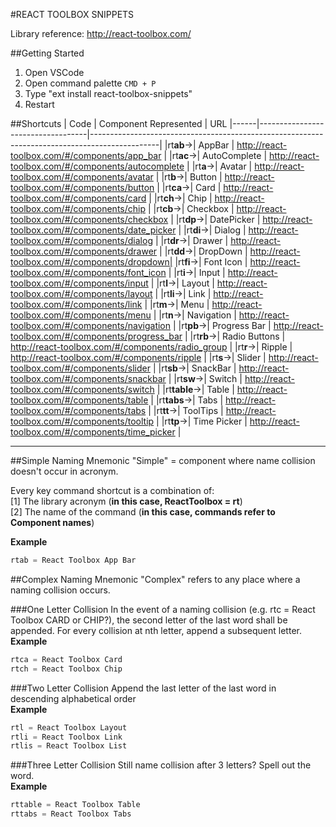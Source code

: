 #REACT TOOLBOX SNIPPETS

Library reference: http://react-toolbox.com/

##Getting Started
1. Open VSCode 
2. Open command palette ```CMD + P```
3. Type "ext install react-toolbox-snippets"
4. Restart


##Shortcuts
| Code | Component Represented             | URL
|------|-----------------------------------|-----------------------------------------------------------------------------------------------|
|rt**ab**&rarr;| AppBar | http://react-toolbox.com/#/components/app_bar |
|rt**ac**&rarr;| AutoComplete | http://react-toolbox.com/#/components/autocomplete |
|rt**a**&rarr;| Avatar | http://react-toolbox.com/#/components/avatar |
|rt**b**&rarr;| Button | http://react-toolbox.com/#/components/button |
|rt**ca**&rarr;| Card | http://react-toolbox.com/#/components/card |
|rt**ch**&rarr;| Chip | http://react-toolbox.com/#/components/chip |
|rt**cb**&rarr;| Checkbox | http://react-toolbox.com/#/components/checkbox |
|rt**dp**&rarr;| DatePicker | http://react-toolbox.com/#/components/date_picker |
|rt**di**&rarr;| Dialog | http://react-toolbox.com/#/components/dialog |
|rt**dr**&rarr;| Drawer | http://react-toolbox.com/#/components/drawer |
|rt**dd**&rarr;| DropDown | http://react-toolbox.com/#/components/dropdown|
|rt**fi**&rarr;| Font Icon | http://react-toolbox.com/#/components/font_icon |
|rt**i**&rarr;| Input | http://react-toolbox.com/#/components/input |
|rt**l**&rarr;| Layout | http://react-toolbox.com/#/components/layout |
|rt**li**&rarr;| Link | http://react-toolbox.com/#/components/link |
|rt**m**&rarr;| Menu | http://react-toolbox.com/#/components/menu |
|rt**n**&rarr;| Navigation | http://react-toolbox.com/#/components/navigation |
|rt**pb**&rarr;| Progress Bar | http://react-toolbox.com/#/components/progress_bar |
|rt**rb**&rarr;| Radio Buttons | http://react-toolbox.com/#/components/radio_group |
|rt**r**&rarr;| Ripple | http://react-toolbox.com/#/components/ripple |
|rt**s**&rarr;| Slider | http://react-toolbox.com/#/components/slider |
|rt**sb**&rarr;| SnackBar | http://react-toolbox.com/#/components/snackbar |
|rt**sw**&rarr;| Switch | http://react-toolbox.com/#/components/switch |
|rt**table**&rarr;| Table | http://react-toolbox.com/#/components/table |
|rt**tabs**&rarr;| Tabs | http://react-toolbox.com/#/components/tabs |
|rt**tt**&rarr;| ToolTips | http://react-toolbox.com/#/components/tooltip |
|rt**tp**&rarr;| Time Picker | http://react-toolbox.com/#/components/time_picker |


-------------------------


##Simple Naming Mnemonic
"Simple" = component where name collision doesn't occur in acronym. 

Every key command shortcut is a combination of:  
[1] The library acronym (__in this case, ReactToolbox = rt__)  
[2] The name of the command (__in this case, commands refer to Component names__)

**Example**
```javascript
rtab = React Toolbox App Bar 
```

##Complex Naming Mnemonic 
"Complex" refers to any place where a naming collision occurs.  


###One Letter Collision
In the event of a naming collision (e.g. rtc = React Toolbox CARD or CHIP?), the second letter of the last word shall be appended.
For every collision at nth letter, append a subsequent letter.   
**Example**
```javascript
rtca = React Toolbox Card
rtch = React Toolbox Chip
```

###Two Letter Collision
Append the last letter of the last word in descending alphabetical order  
**Example**
```javascript
rtl = React Toolbox Layout
rtli = React Toolbox Link
rtlis = React Toolbox List
``` 

###Three Letter Collision
Still name collision after 3 letters? Spell out the word.  
**Example**
```javascript
rttable = React Toolbox Table
rttabs = React Toolbox Tabs
```